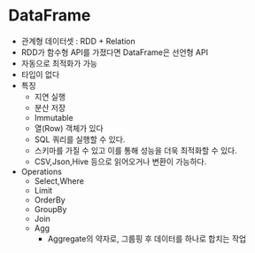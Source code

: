 # DataFrame

- 관계형 데이터셋 : RDD + Relation
- RDD가 함수형 API를 가졌다면 DataFrame은 선언형 API
- 자동으로 최적화가 가능
- 타입이 없다
- 특징
    - 지연 실행
    - 분산 저장
    - Immutable
    - 열(Row) 객체가 있다
    - SQL 쿼리를 실행할 수 있다.
    - 스키마를 가질 수 있고 이를 통해 성능을 더욱 최적화할 수 있다.
    - CSV,Json,Hive 등으로 읽어오거나 변환이 가능하다.
- Operations
    - Select,Where
    - Limit
    - OrderBy
    - GroupBy
    - Join
    - Agg
        - Aggregate의 약자로, 그룹핑 후 데이터를 하나로 합치는 작업


